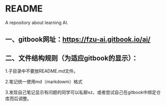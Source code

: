 # README

A repository about learning AI.

## 一、gitbook网址：https://fzu-ai.gitbook.io/ai/

## 二、文件结构规则（为适应gitbook的显示）：


1.子目录中不要放README.md文件。

2.笔记统一使用md（markdowm）格式

3.发现自己笔记显示有问题的同学可以私聊xz，或者尝试自己在gitbook中绑定仓库而后调整。

